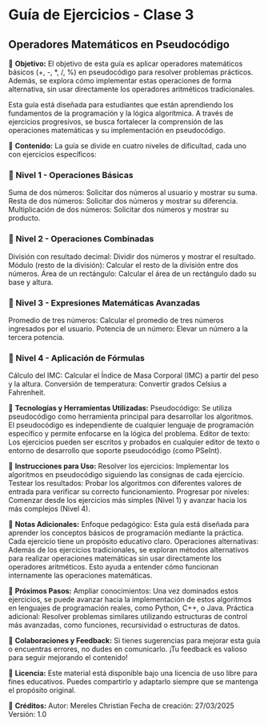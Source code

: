 # Guía de Ejercicios - Clase 3
## Operadores Matemáticos en Pseudocódigo
📌 **Objetivo:**
El objetivo de esta guía es aplicar operadores matemáticos básicos (+, -, *, /, %) en pseudocódigo para resolver problemas prácticos. Además, se explora cómo implementar estas operaciones de forma alternativa, sin usar directamente los operadores aritméticos tradicionales.

Esta guía está diseñada para estudiantes que están aprendiendo los fundamentos de la programación y la lógica algorítmica. A través de ejercicios progresivos, se busca fortalecer la comprensión de las operaciones matemáticas y su implementación en pseudocódigo.

📌 **Contenido:**
La guía se divide en cuatro niveles de dificultad, cada uno con ejercicios específicos:

### 🔹 Nivel 1 - Operaciones Básicas
Suma de dos números: Solicitar dos números al usuario y mostrar su suma.
Resta de dos números: Solicitar dos números y mostrar su diferencia.
Multiplicación de dos números: Solicitar dos números y mostrar su producto.

### 🔹 Nivel 2 - Operaciones Combinadas
División con resultado decimal: Dividir dos números y mostrar el resultado.
Módulo (resto de la división): Calcular el resto de la división entre dos números.
Área de un rectángulo: Calcular el área de un rectángulo dado su base y altura.

### 🔹 Nivel 3 - Expresiones Matemáticas Avanzadas
Promedio de tres números: Calcular el promedio de tres números ingresados por el usuario.
Potencia de un número: Elevar un número a la tercera potencia.

### 🔹 Nivel 4 - Aplicación de Fórmulas
Cálculo del IMC: Calcular el Índice de Masa Corporal (IMC) a partir del peso y la altura.
Conversión de temperatura: Convertir grados Celsius a Fahrenheit.

📌 **Tecnologías y Herramientas Utilizadas:**
Pseudocódigo: Se utiliza pseudocódigo como herramienta principal para desarrollar los algoritmos. El pseudocódigo es independiente de cualquier lenguaje de programación específico y permite enfocarse en la lógica del problema.
Editor de texto: Los ejercicios pueden ser escritos y probados en cualquier editor de texto o entorno de desarrollo que soporte pseudocódigo (como PSeInt).

📌 **Instrucciones para Uso:**
Resolver los ejercicios: Implementar los algoritmos en pseudocódigo siguiendo las consignas de cada ejercicio.
Testear los resultados: Probar los algoritmos con diferentes valores de entrada para verificar su correcto funcionamiento.
Progresar por niveles: Comenzar desde los ejercicios más simples (Nivel 1) y avanzar hacia los más complejos (Nivel 4).

📌 **Notas Adicionales:**
Enfoque pedagógico: Esta guía está diseñada para aprender los conceptos básicos de programación mediante la práctica. Cada ejercicio tiene un propósito educativo claro.
Operaciones alternativas: Además de los ejercicios tradicionales, se exploran métodos alternativos para realizar operaciones matemáticas sin usar directamente los operadores aritméticos. Esto ayuda a entender cómo funcionan internamente las operaciones matemáticas.

📌 **Próximos Pasos:**
Ampliar conocimientos: Una vez dominados estos ejercicios, se puede avanzar hacia la implementación de estos algoritmos en lenguajes de programación reales, como Python, C++, o Java.
Práctica adicional: Resolver problemas similares utilizando estructuras de control más avanzadas, como funciones, recursividad o estructuras de datos.

📌 **Colaboraciones y Feedback:**
Si tienes sugerencias para mejorar esta guía o encuentras errores, no dudes en comunicarlo. ¡Tu feedback es valioso para seguir mejorando el contenido!

📌 **Licencia:**
Este material está disponible bajo una licencia de uso libre para fines educativos. Puedes compartirlo y adaptarlo siempre que se mantenga el propósito original.

📌 **Créditos:**
Autor: Mereles Christian
Fecha de creación: 27/03/2025
Versión: 1.0